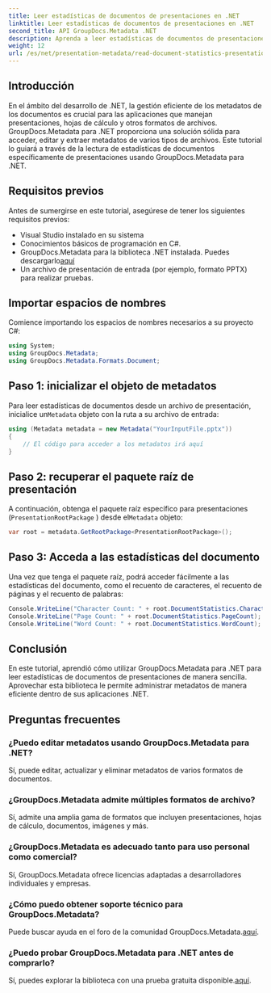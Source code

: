 ```yaml
---
title: Leer estadísticas de documentos de presentaciones en .NET
linktitle: Leer estadísticas de documentos de presentaciones en .NET
second_title: API GroupDocs.Metadata .NET
description: Aprenda a leer estadísticas de documentos de presentaciones en .NET utilizando GroupDocs.Metadata para una gestión eficiente de los metadatos.
weight: 12
url: /es/net/presentation-metadata/read-document-statistics-presentations/
---
```

## Introducción
En el ámbito del desarrollo de .NET, la gestión eficiente de los metadatos de los documentos es crucial para las aplicaciones que manejan presentaciones, hojas de cálculo y otros formatos de archivos. GroupDocs.Metadata para .NET proporciona una solución sólida para acceder, editar y extraer metadatos de varios tipos de archivos. Este tutorial lo guiará a través de la lectura de estadísticas de documentos específicamente de presentaciones usando GroupDocs.Metadata para .NET.
## Requisitos previos
Antes de sumergirse en este tutorial, asegúrese de tener los siguientes requisitos previos:
- Visual Studio instalado en su sistema
- Conocimientos básicos de programación en C#.
- GroupDocs.Metadata para la biblioteca .NET instalada. Puedes descargarlo[aquí](https://releases.groupdocs.com/metadata/net/)
- Un archivo de presentación de entrada (por ejemplo, formato PPTX) para realizar pruebas.

## Importar espacios de nombres
Comience importando los espacios de nombres necesarios a su proyecto C#:
```csharp
using System;
using GroupDocs.Metadata;
using GroupDocs.Metadata.Formats.Document;
```
## Paso 1: inicializar el objeto de metadatos
 Para leer estadísticas de documentos desde un archivo de presentación, inicialice un`Metadata` objeto con la ruta a su archivo de entrada:
```csharp
using (Metadata metadata = new Metadata("YourInputFile.pptx"))
{
    // El código para acceder a los metadatos irá aquí
}
```
## Paso 2: recuperar el paquete raíz de presentación
A continuación, obtenga el paquete raíz específico para presentaciones (`PresentationRootPackage` ) desde el`Metadata` objeto:
```csharp
var root = metadata.GetRootPackage<PresentationRootPackage>();
```
## Paso 3: Acceda a las estadísticas del documento
Una vez que tenga el paquete raíz, podrá acceder fácilmente a las estadísticas del documento, como el recuento de caracteres, el recuento de páginas y el recuento de palabras:
```csharp
Console.WriteLine("Character Count: " + root.DocumentStatistics.CharacterCount);
Console.WriteLine("Page Count: " + root.DocumentStatistics.PageCount);
Console.WriteLine("Word Count: " + root.DocumentStatistics.WordCount);
```

## Conclusión
En este tutorial, aprendió cómo utilizar GroupDocs.Metadata para .NET para leer estadísticas de documentos de presentaciones de manera sencilla. Aprovechar esta biblioteca le permite administrar metadatos de manera eficiente dentro de sus aplicaciones .NET.

## Preguntas frecuentes
### ¿Puedo editar metadatos usando GroupDocs.Metadata para .NET?
Sí, puede editar, actualizar y eliminar metadatos de varios formatos de documentos.
### ¿GroupDocs.Metadata admite múltiples formatos de archivo?
Sí, admite una amplia gama de formatos que incluyen presentaciones, hojas de cálculo, documentos, imágenes y más.
### ¿GroupDocs.Metadata es adecuado tanto para uso personal como comercial?
Sí, GroupDocs.Metadata ofrece licencias adaptadas a desarrolladores individuales y empresas.
### ¿Cómo puedo obtener soporte técnico para GroupDocs.Metadata?
 Puede buscar ayuda en el foro de la comunidad GroupDocs.Metadata.[aquí](https://forum.groupdocs.com/c/metadata/14).
### ¿Puedo probar GroupDocs.Metadata para .NET antes de comprarlo?
 Sí, puedes explorar la biblioteca con una prueba gratuita disponible.[aquí](https://releases.groupdocs.com/).